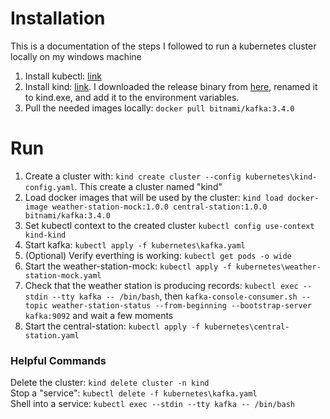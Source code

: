 # Installation

This is a documentation of the steps I followed to run a kubernetes cluster locally on my windows machine

1. Install kubectl: [link](https://kubernetes.io/docs/tasks/tools/install-kubectl-windows/#install-kubectl-binary-with-curl-on-windows)
2. Install kind: [link](https://kind.sigs.k8s.io/docs/user/quick-start/#installation). I downloaded the release binary from [here](https://github.com/kubernetes-sigs/kind/releases), renamed it to kind.exe, and add it to the environment variables.
3. Pull the needed images locally: `docker pull bitnami/kafka:3.4.0`
# Run

1. Create a cluster with: `kind create cluster --config kubernetes\kind-config.yaml`. This create a cluster named "kind"
2. Load docker images that will be used by the cluster: `kind load docker-image weather-station-mock:1.0.0 central-station:1.0.0 bitnami/kafka:3.4.0`
3. Set kubectl context to the created cluster `kubectl config use-context kind-kind`
4. Start kafka: `kubectl apply -f kubernetes\kafka.yaml`
5. (Optional) Verify everthing is working: `kubectl get pods -o wide`
6. Start the weather-station-mock: `kubectl apply -f kubernetes\weather-station-mock.yaml`
7. Check that the weather station is producing records: `kubectl exec --stdin --tty kafka -- /bin/bash`, then `kafka-console-consumer.sh --topic weather-station-status --from-beginning --bootstrap-server kafka:9092` and wait a few moments
8. Start the central-station: `kubectl apply -f kubernetes\central-station.yaml`

### Helpful Commands
Delete the cluster: `kind delete cluster -n kind`\
Stop a "service": `kubectl delete -f kubernetes\kafka.yaml`\
Shell into a service: `kubectl exec --stdin --tty kafka -- /bin/bash`
